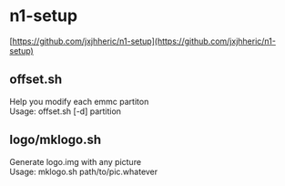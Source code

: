 # n1-setup
[https://github.com/jxjhheric/n1-setup](https://github.com/jxjhheric/n1-setup)

## offset.sh
Help you modify each emmc partiton  
Usage: offset.sh [-d] partition  

## logo/mklogo.sh
Generate logo.img with any picture  
Usage: mklogo.sh path/to/pic.whatever  
